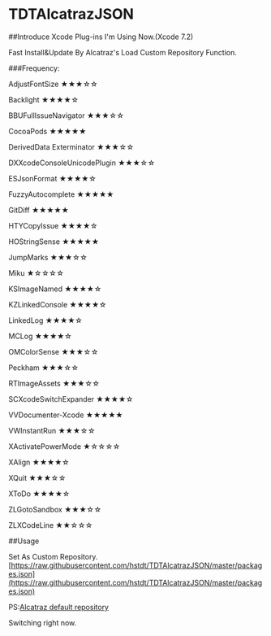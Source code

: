 # TDTAlcatrazJSON

##Introduce
Xcode Plug-ins I'm Using Now.(Xcode 7.2)

Fast Install&Update By Alcatraz's Load Custom Repository Function.


###Frequency:

AdjustFontSize    ★★★☆☆

Backlight   ★★★★☆

BBUFullIssueNavigator    ★★★☆☆

CocoaPods   ★★★★★

DerivedData Exterminator   ★★★☆☆

DXXcodeConsoleUnicodePlugin   ★★★☆☆

ESJsonFormat    ★★★★☆

FuzzyAutocomplete   ★★★★★

GitDiff   ★★★★★

HTYCopyIssue    ★★★★☆

HOStringSense   ★★★★★

JumpMarks ★★★☆☆

Miku  ★☆☆☆☆

KSImageNamed  ★★★★☆

KZLinkedConsole   ★★★★☆

LinkedLog   ★★★★☆

MCLog   ★★★★☆

OMColorSense  ★★★☆☆

Peckham   ★★★☆☆

RTImageAssets   ★★★☆☆

SCXcodeSwitchExpander   ★★★★☆

VVDocumenter-Xcode    ★★★★★

VWInstantRun    ★★★☆☆

XActivatePowerMode    ★☆☆☆☆

XAlign    ★★★★☆

XQuit   ★★★☆☆

XToDo   ★★★★☆

ZLGotoSandbox   ★★★☆☆

ZLXCodeLine   ★★☆☆☆

##Usage

Set As Custom Repository.
[https://raw.githubusercontent.com/hstdt/TDTAlcatrazJSON/master/packages.json](https://raw.githubusercontent.com/hstdt/TDTAlcatrazJSON/master/packages.json)

PS:[Alcatraz default repository](https://raw.githubusercontent.com/alcatraz/alcatraz-packages/master/packages.json)

Switching right now.
